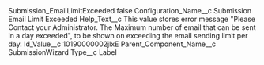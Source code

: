 <?xml version="1.0" encoding="UTF-8"?>
<CustomMetadata xmlns="http://soap.sforce.com/2006/04/metadata" xmlns:xsi="http://www.w3.org/2001/XMLSchema-instance" xmlns:xsd="http://www.w3.org/2001/XMLSchema">
    <label>Submission_EmailLimitExceeded</label>
    <protected>false</protected>
    <values>
        <field>Configuration_Name__c</field>
        <value xsi:type="xsd:string">Submission Email Limit Exceeded</value>
    </values>
    <values>
        <field>Help_Text__c</field>
        <value xsi:type="xsd:string">This value stores error message &quot;Please Contact your Administrator. The Maximum number of email that can be sent in a day exceeded&quot;, to be shown on exceeding the email sending limit per day.</value>
    </values>
    <values>
        <field>Id_Value__c</field>
        <value xsi:type="xsd:string">10190000002jlxE</value>
    </values>
    <values>
        <field>Parent_Component_Name__c</field>
        <value xsi:type="xsd:string">SubmissionWizard</value>
    </values>
    <values>
        <field>Type__c</field>
        <value xsi:type="xsd:string">Label</value>
    </values>
</CustomMetadata>
